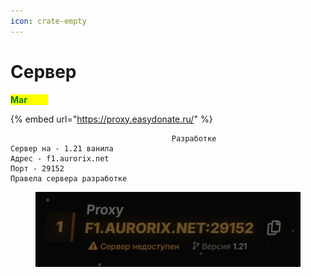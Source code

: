 ```yaml
---
icon: crate-empty
---
```


# Сервер

&#x20;                                                                                  <mark style="color:green;">**Маг**</mark><mark style="color:yellow;">**азин**</mark>

{% embed url="https://proxy.easydonate.ru/" %}

```
                                    Разработке
Сервер на - 1.21 ванила
Адрес - f1.aurorix.net
Порт - 29152
Правела сервера разработке
```



<figure><img src="../.gitbook/assets/2024-08-17_13-46-06.png" alt=""><figcaption></figcaption></figure>
